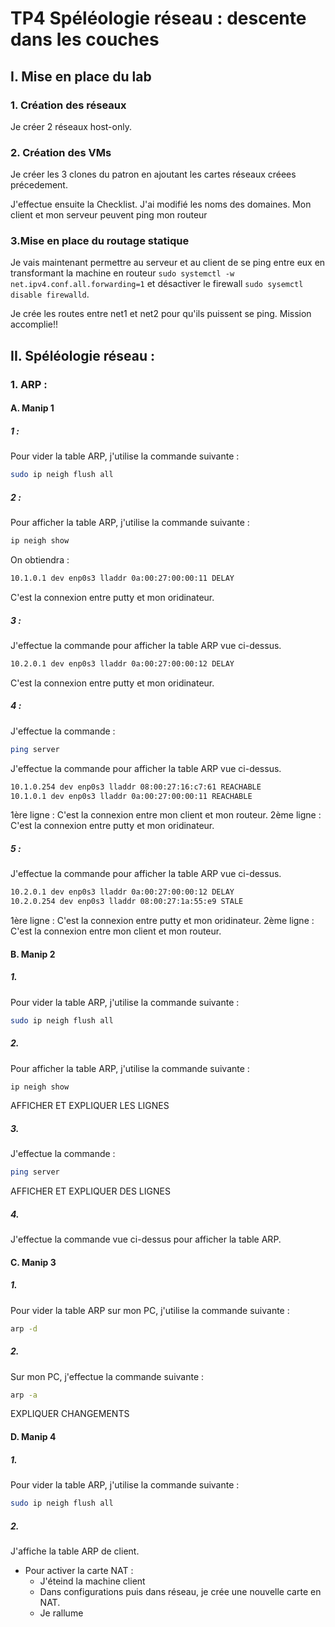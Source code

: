 # TP4 Spéléologie réseau : descente dans les couches

## I. Mise en place du lab
### 1. Création des réseaux

Je créer 2 réseaux host-only.

### 2. Création des VMs

Je créer les 3 clones du patron en ajoutant les cartes réseaux créees précedement.

J'effectue ensuite la Checklist.
J'ai modifié les noms des domaines.
Mon client et mon serveur peuvent ping mon routeur 

### 3.Mise en place du routage statique

Je vais maintenant permettre au serveur et au client de se ping entre eux en transformant la machine en routeur `sudo systemctl -w net.ipv4.conf.all.forwarding=1` et désactiver le firewall `sudo sysemctl disable firewalld`.

Je crée les routes entre net1 et net2 pour qu'ils puissent se ping. 
Mission accomplie!!

## II. Spéléologie réseau :
### 1. ARP :

#### A. Manip 1
##### 1 : 
Pour vider la table ARP, j'utilise la commande suivante :
```bash
sudo ip neigh flush all
```

##### 2 :
Pour afficher la table ARP, j'utilise la commande suivante :
```bash
ip neigh show
```

On obtiendra :
```bash
10.1.0.1 dev enp0s3 lladdr 0a:00:27:00:00:11 DELAY
```

C'est la connexion entre putty et mon oridinateur.
##### 3 : 
J'effectue la commande pour afficher la table ARP vue ci-dessus.
```bash
10.2.0.1 dev enp0s3 lladdr 0a:00:27:00:00:12 DELAY
```

C'est la connexion entre putty et mon oridinateur.
##### 4 :
J'effectue la commande : 
```bash
ping server
```

J'effectue la commande pour afficher la table ARP vue ci-dessus.
```bash
10.1.0.254 dev enp0s3 lladdr 08:00:27:16:c7:61 REACHABLE
10.1.0.1 dev enp0s3 lladdr 0a:00:27:00:00:11 REACHABLE
```

1ère ligne : C'est la connexion entre mon client et mon routeur.
2ème ligne : C'est la connexion entre putty et mon oridinateur.
##### 5 :
J'effectue la commande pour afficher la table ARP vue ci-dessus.
```bash 
10.2.0.1 dev enp0s3 lladdr 0a:00:27:00:00:12 DELAY
10.2.0.254 dev enp0s3 lladdr 08:00:27:1a:55:e9 STALE
```

1ère ligne : C'est la connexion entre putty et mon oridinateur.
2ème ligne : C'est la connexion entre mon client et mon routeur.
#### B. Manip 2
##### 1.
Pour vider la table ARP, j'utilise la commande suivante :
``` bash
sudo ip neigh flush all
```

##### 2.
Pour afficher la table ARP, j'utilise la commande suivante :
```bash
ip neigh show
```

AFFICHER ET EXPLIQUER LES LIGNES

##### 3.
J'effectue la commande : 
```bash
ping server
```

AFFICHER ET EXPLIQUER DES LIGNES

##### 4.
J'effectue la commande vue ci-dessus pour afficher la table ARP.


#### C. Manip 3
##### 1.
Pour vider la table ARP sur mon PC, j'utilise la commande suivante : 
```bash
arp -d
```

##### 2.
Sur mon PC, j'effectue la commande suivante :
 ```bash
 arp -a
 ```
 
EXPLIQUER CHANGEMENTS

#### D. Manip 4
##### 1.
Pour vider la table ARP, j'utilise la commande suivante :
```bash
sudo ip neigh flush all
```

##### 2.
J'affiche la table ARP de client.
- Pour activer la carte NAT :
    - J'éteind la machine client
    - Dans configurations puis dans réseau, je crée une nouvelle carte en NAT.
    - Je rallume




